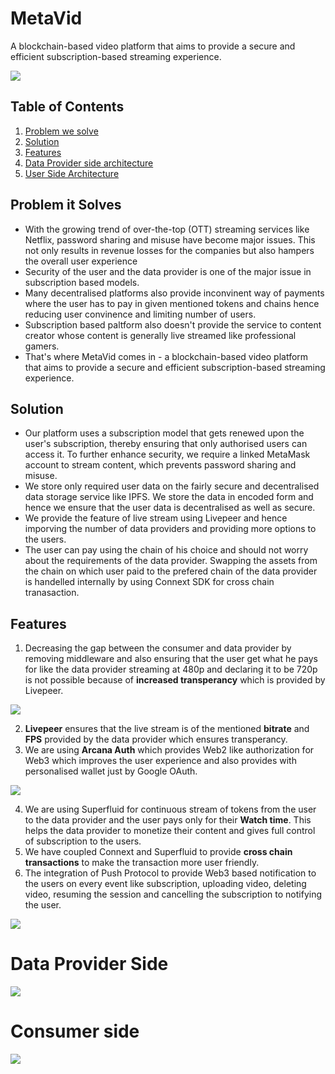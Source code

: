 # MetaVid
A blockchain-based video platform that aims to provide a secure and efficient subscription-based streaming experience.

![](https://i.imgur.com/Vy3JLCO.png)

## Table of Contents  
1. [Problem we solve](#Problem-it-Solves)  
2. [Solution](#Solution)  
3. [Features](#Features)
4. [Data Provider side architecture](#Data-Provider-Side)
5. [User Side Architecture](#Consumer-side)
<a name="#Solution"/>

## Problem it Solves
* With the growing trend of over-the-top (OTT) streaming services like Netflix, password sharing and misuse have become major issues. This not only results in revenue losses for the companies but also hampers the overall user experience
* Security of the user and the data provider is one of the major issue in subscription based models.
* Many decentralised platforms also provide inconvinent way of payments where the user has to pay in given mentioned tokens and chains hence reducing user convinence and limiting number of users.
* Subscription based paltform also doesn't provide the service to content creator whose content is generally live streamed like professional gamers.
* That's where MetaVid comes in - a blockchain-based video platform that aims to provide a secure and efficient subscription-based streaming experience.

## Solution 
* Our platform uses a subscription model that gets renewed upon the user's subscription, thereby ensuring that only authorised users can access it. To further enhance security, we require a linked MetaMask account to stream content, which prevents password sharing and misuse.
* We store only required user data on the fairly secure and decentralised data storage service like IPFS. We store the data in encoded form and hence we ensure that the user data is decentralised as well as secure.
* We provide the feature of live stream using Livepeer and hence imporving the number of data providers and providing more options to the users.
* The user can pay using the chain of his choice and should not worry about the requirements of the data provider. Swapping the assets from the chain on which user paid to the prefered chain of the data provider is handelled internally by using Connext SDK for cross chain tranasaction.


## Features

1. Decreasing the gap between the consumer and data provider by removing middleware and also ensuring that the user get what he pays for like the data provider streaming at 480p and declaring it to be 720p is not possible because of **increased transperancy** which is provided by Livepeer.

![](https://i.imgur.com/bYUjvNe.jpg)


2. **Livepeer** ensures that the live stream is of the mentioned **bitrate** and **FPS** provided by the data provider which ensures transperancy.
3. We are using **Arcana Auth** which provides Web2 like authorization for Web3 which improves the user experience and also provides with personalised wallet just by Google OAuth.

![](https://i.imgur.com/2Y4rLO4.png)


4. We are using Superfluid for continuous stream of tokens from the user to the data provider and the user pays only for their **Watch time**. This helps the data provider to monetize their content and gives full control of subscription to the users.
5. We have coupled Connext and Superfluid to provide **cross chain transactions** to make the transaction more user friendly.
6. The integration of Push Protocol to provide Web3 based notification to the users on every event like subscription, uploading video, deleting video, resuming the session and cancelling the subscription to notifying the user. 

![](https://i.imgur.com/rwgFGHV.png)


# Data Provider Side
![](https://i.imgur.com/z87GnRO.png)


# Consumer side
![](https://i.imgur.com/FLp9ZIM.png)

